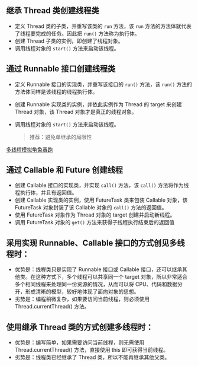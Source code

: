 ## 继承 Thread 类创建线程类

- 定义 Thread 类的子类，并重写该类的 `run` 方法，该 `run` 方法的方法体就代表了线程要完成的任务。因此把 `run()` 方法称为执行体。
- 创建 Thread 子类的实例，即创建了线程对象。
- 调用线程对象的 `start()` 方法来启动该线程。

## 通过 Runnable 接口创建线程类

- 定义 Runnable 接口的实现类，并重写该接口的 `run()` 方法，该 `run()` 方法的方法体同样是该线程的线程执行体。

- 创建 Runnable 实现类的实例，并依此实例作为 Thread 的 target 来创建 Thread 对象，该 Thread 对象才是真正的线程对象。

- 调用线程对象的 `start()` 方法来启动该线程。

  > 推荐：避免单继承的局限性

[多线程模拟龟兔赛跑](https://github.com/seven-boot/Algorithm/blob/master/src/main/java/com/seven/level0/Racer.java)

## 通过 Callable 和 Future 创建线程

- 创建 Callable 接口的实现类，并实现 `call()` 方法，该 `call()` 方法将作为线程执行体，并且有返回值。
- 创建 Callable 实现类的实例，使用 FutureTask 类来包装 Callable 对象，该 FutureTask 对象封装了该 Callable 对象的 `call()` 方法的返回值。
- 使用 FutureTask 对象作为 Thread 对象的 target 创建并启动新线程。
- 调用 FutureTask 对象的 `get()` 方法来获得子线程执行结束后的返回值

## 采用实现 Runnable、Callable 接口的方式创见多线程时：

- 优势是：线程类只是实现了 Runnable 接口或 Callable 接口，还可以继承其他类。在这种方式下，多个线程可以共享同一个 target 对象，所以非常适合多个相同线程来处理同一份资源的情况，从而可以将 CPU、代码和数据分开，形成清晰的模型，较好地体现了面向对象的思想。
- 劣势是：编程稍微复杂，如果要访问当前线程，则必须使用 Thread.currentThread() 方法。

## 使用继承 Thread 类的方式创建多线程时：

- 优势是：编写简单，如果需要访问当前线程，则无需使用 Thread.currentThread() 方法，直接使用 this 即可获得当前线程。
- 劣势是：线程类已经继承了 Thread 类，所以不能再继承其他父类。